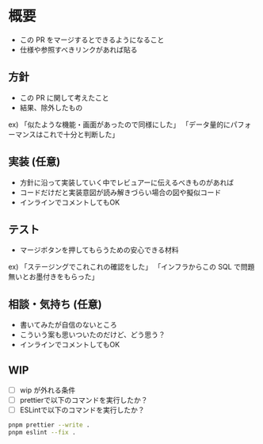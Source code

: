 # 概要

- この PR をマージするとできるようになること
- 仕様や参照すべきリンクがあれば貼る

## 方針

- この PR に関して考えたこと
- 結果、除外したもの

ex)
「似たような機能・画面があったので同様にした」
「データ量的にパフォーマンスはこれで十分と判断した」

## 実装 (任意)

- 方針に沿って実装していく中でレビュアーに伝えるべきものがあれば
- コードだけだと実装意図が読み解きづらい場合の図や擬似コード
- インラインでコメントしてもOK

## テスト

- マージボタンを押してもらうための安心できる材料

ex)
「ステージングでこれこれの確認をした」
「インフラからこの SQL で問題無いとお墨付きをもらった」

## 相談・気持ち (任意)

- 書いてみたが自信のないところ
- こういう案も思いついたのだけど、どう思う？
- インラインでコメントしてもOK

## WIP

- [ ] wip が外れる条件
- [ ] prettierで以下のコマンドを実行したか？
- [ ] ESLintで以下のコマンドを実行したか？

```zsh
pnpm prettier --write .
pnpm eslint --fix .
```
